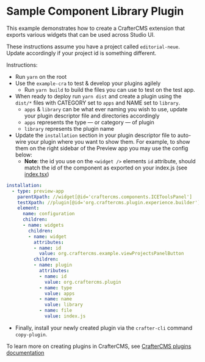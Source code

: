 # Sample Component Library Plugin

This example demonstrates how to create a CrafterCMS extension that exports various widgets that can be used across Studio UI.

These instructions assume you have a project called `editorial-neue`. Update accordingly if your
project id is something different.

Instructions:
- Run `yarn` on the root
- Use the `example-cra` to test & develop your plugins agilely
  - Run `yarn build` to build the files you can use to test on the test app.
- When ready to deploy run `yarn dist` and create a plugin using the `dist/*` files with CATEGORY set to `apps`
  and NAME set to `library`. 
  - `apps` & `library` can be what ever naming you wish to use, update your plugin descriptor file and directories accordingly
  - `apps` represents the type — or category — of plugin
  - `library` represents the plugin name
- Update the `installation` section in your plugin descriptor file to auto-wire your plugin where you want to show them. For example, to show them on the right sidebar of the Preview app you may use the config below:
  - **Note**: the id you use on the `<widget />` elements `id` attribute, should match the id of the component as exported on your index.js (see [index.tsx](src/index.tsx))

```yaml
installation:
  - type: preview-app
    parentXpath: //widget[@id='craftercms.components.ICEToolsPanel']
    testXpath: //plugin[@id='org.craftercms.plugin.experience.builder']
    element:
      name: configuration
      children:
      - name: widgets
        children:
        - name: widget
          attributes:
          - name: id
            value: org.craftercms.example.viewProjectsPanelButton
          children:
          - name: plugin
            attributes:
            - name: id
              value: org.craftercms.plugin
            - name: type
              value: apps
            - name: name
              value: library
            - name: file
              value: index.js
```

- Finally, install your newly created plugin via the `crafter-cli` command `copy-plugin`.

To learn more on creating plugins in CrafterCMS, see [CrafterCMS plugins documentation](https://docs.craftercms.org/en/4.0/developers/extensions/plugins.html) 
